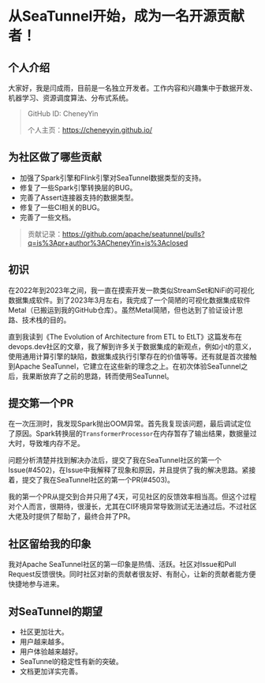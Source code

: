 # 从SeaTunnel开始，成为一名开源贡献者！

## 个人介绍

大家好，我是闫成雨，目前是一名独立开发者。工作内容和兴趣集中于数据开发、机器学习、资源调度算法、分布式系统。

> GitHub ID: CheneyYin
>
> 个人主页：https://cheneyyin.github.io/

## 为社区做了哪些贡献

- 加强了Spark引擎和Flink引擎对SeaTunnel数据类型的支持。
- 修复了一些Spark引擎转换层的BUG。
- 完善了Assert连接器支持的数据类型。
- 修复了一些CI相关的BUG。
- 完善了一些文档。

> 贡献记录：https://github.com/apache/seatunnel/pulls?q=is%3Apr+author%3ACheneyYin+is%3Aclosed

## 初识

在2022年到2023年之间，我一直在摸索开发一款类似StreamSet和NiFi的可视化数据集成软件。到了2023年3月左右，我完成了一个简陋的可视化数据集成软件Metal（已搬运到我的GitHub仓库）。虽然Metal简陋，但也达到了验证设计思路、技术栈的目的。

直到我读到《The Evolution of Architecture from ETL to EtLT》这篇发布在devops.dev社区的文章，我了解到许多关于数据集成的新观点，例如小t的意义，使用通用计算引擎的缺陷，数据集成执行引擎存在的价值等等。还有就是首次接触到Apache SeaTunnel，它建立在这些新的理念之上。在初次体验SeaTunnel之后，我果断放弃了之前的思路，转而使用SeaTunnel。

## 提交第一个PR

在一次压测时，我发现Spark抛出OOM异常。首先我复现该问题，最后调试定位了原因。Spark转换层的`TransformerProcessor`在内存暂存了输出结果，数据量过大时，导致堆内存不足。

问题分析清楚并找到解决办法后，提交了我在SeaTunnel社区的第一个Issue(#4502)，在Issue中我解释了现象和原因，并且提供了我的解决思路。紧接着，提交了我在SeaTunnel社区的第一个PR(#4503)。

我的第一个PR从提交到合并只用了4天，可见社区的反馈效率相当高。但这个过程对个人而言，很期待，很漫长，尤其在CI环境异常导致测试无法通过后。不过社区大佬及时提供了帮助了，最终合并了PR。

## 社区留给我的印象

我对Apache SeaTunnel社区的第一印象是热情、活跃。社区对Issue和Pull Request反馈很快。同时社区对新的贡献者很友好、有耐心，让新的贡献者能方便快捷地参与进来。

## 对SeaTunnel的期望

- 社区更加壮大。
- 用户越来越多。
- 用户体验越来越好。
- SeaTunnel的稳定性有新的突破。
- 文档更加详实完善。
